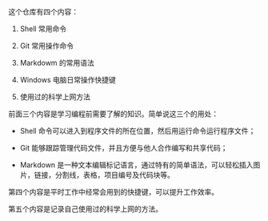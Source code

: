 这个仓库有四个内容：

1. Shell 常用命令

2. Git 常用操作命令

3. Markdowm 的常用语法

4. Windows 电脑日常操作快捷键

5. 使用过的科学上网方法

前面三个内容是学习编程前需要了解的知识。简单说这三个的用处：

* Shell 命令可以进入到程序文件的所在位置，然后用运行命令运行程序文件；

* Git 能够跟踪管理代码文件，并且方便与他人合作编写和共享代码；

* Markdown 是一种文本编辑标记语言，通过特有的简单语法，可以轻松插入图片，链接，分割线，表格，项目编号及代码块等。

第四个内容是平时工作中经常会用到的快捷键，可以提升工作效率。

第五个内容是记录自己使用过的科学上网的方法。
